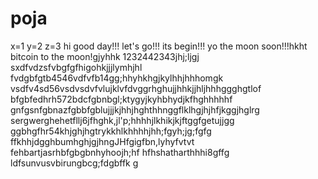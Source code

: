 # poja
x=1
y=2
z=3
hi
good day!!!
let's go!!!
its begin!!!
yo the moon soon!!!hkht
bitcoin to the moon!gjyhhk
1232442343jhj;ljgj
sxdfvdzsfvbgfgfhigohkjjjlymhjhl
fvdgbfgtb4546vdfvfb14gg;hhyhkhgjkylhhjhhhomgk
vsdfv4sd56vsdvsdvfvlujklvfdvggrhghujjhhkjjhljhhhggghgtlof
bfgbfedhrh572bdcfgbnbgl;ktygyjkyhbhydjkfhghhhhhf
 gnfgsnfgbnazfgbbfgblujjjkjhhjhghthhnggflklhgjhjhfjkggjhglrg
sergwerghehetfllj6jfhghk,jl'p;hhhhjlkhikjkjftggfgetujjgg
ggbhgfhr54khjghjhgtrykkhlkhhhhjhh;fgyh;jg;fgfg
ffkhhjdgghbumhghjgjhngJHfgigfbn,lyhyfvtvt
fehbartjasrhbfgbgbnhyhoojh;hf
hfhshatharthhhi8gffg
ldfsunvusvbirungbcg;fdgbffk
g
